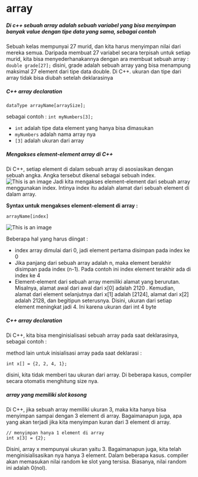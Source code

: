 # array
##### Di c++ sebuah array adalah sebuah variabel yang bisa menyimpan banyak value dengan tipe data yang sama, sebagai contoh

Sebuah kelas mempunyai 27 murid, dan kita harus menyimpan nilai dari mereka semua. Daripada membuat 27 variabel secara terpisah untuk setiap murid, kita bisa menyederhanakannya dengan ara membuat sebuah array :
`double grade[27];`
disini, grade adalah sebuah array yang bisa menampung maksimal 27 element dari tipe data double. Di C++. ukuran dan tipe dari array tidak bisa diubah setelah deklarasinya

##### C++ array declaration
```dataType arrayName[arraySize];```

sebagai contoh :
```int myNumbers[3];```
- ```int``` adalah tipe data element yang hanya bisa dimasukan
- ```myNumbers``` adalah nama array nya
- ```[3]``` adalah ukuran dari array

##### Mengakses element-element array di C++
Di C++, setiap element di dalam sebuah array di asosiasikan dengan sebuah angka. Angka tersebut dikenal sebagai sebuah index.
![This is an image](./array.svg)
Jadi kita mengakses element-element dari sebuah array menggunakan index. Intinya index itu adalah alamat dari sebuah element di dalam array.

**Syntax untuk mengakses element-element di array :**
```
arrayName[index]
```
![This is an image](./array%202.svg)
[^note]:
Beberapa hal yang harus diingat :
- index array dimulai dari 0, jadi element pertama disimpan pada index ke 0
- Jika panjang dari sebuah array adalah n, maka element berakhir disimpan pada index (n-1). Pada contoh ini index element terakhir ada di index ke 4
- Element-element dari sebuah array memiliki alamat yang berurutan. Misalnya, alamat awal dari awal dari x[0] adalah 2120 .
Kemudian, alamat dari element selanjutnya dari x[1] adalah [2124], alamat dari x[2] adalah 2128, dan begitipun seterusnya.
Disini, ukuran dari setiap element meningkat jadi 4. Ini karena ukuran dari int 4 byte

##### C++ array declaration
Di C++, kita bisa menginisialisasi sebuah array pada saat deklarasinya, sebagai contoh :

method lain untuk inisialisasi array pada saat deklarasi :
```
int x[] = {2, 2, 4, 1};
```
disini, kita tidak memberi tau ukuran dari array. Di beberapa kasus, compiler secara otomatis menghitung size nya.

##### array yang memiliki slot kosong
Di C++, jika sebuah array memiliki ukuran 3, maka kita hanya bisa menyimpan sampai dengan 3 element di array. Bagaimanapun juga, apa yang akan terjadi jika kita menyimpan kuran dari 3 element di array.
```
// menyimpan hanya 1 element di array
int x[3] = {2};
```
Disini, array x mempunyai ukuran yaitu 3. Bagaimanapun juga, kita telah menginisialisasikan nya hanya 3 element.
Dalam beberapa kasus. compiler akan memasukan nilai random ke slot yang tersisa. Biasanya, nilai random ini adalah 0(nol).











